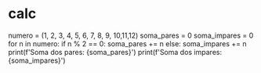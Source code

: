 # calc
numero = (1, 2, 3, 4, 5, 6, 7, 8, 9, 10,11,12)
soma_pares = 0
soma_impares = 0
for n in numero:
    if n % 2 == 0:
        soma_pares += n
    else:
        soma_impares += n
print(f'Soma dos pares: {soma_pares}')
print(f'Soma dos impares: {soma_impares}')

